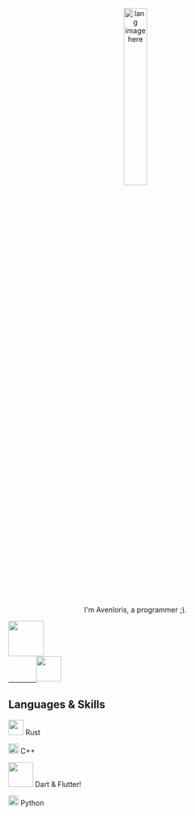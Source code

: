 <p align="center"><img width="30%" src="https://github.com/alansmathew/alansmathew/raw/master/lang.gif" alt="lang image here" /></p>

<p align="center">I'm Avenloris, a programmer ;).</p>


<a href="https://www.instagram.com/avenloris/">
    <img width="70" src="https://github.com/user-attachments/assets/e187aca8-1f15-473b-9aba-703170865ea6" /> 
  </a>
  </br>
  <a href="https://www.youtube.com/@Avenloris">
   ㅤㅤㅤㅤ <img width="50" src="https://github.com/user-attachments/assets/145af319-4b95-4179-b46e-2c39f444a7b6" /> 
  </a>



## Languages & Skills
<img width="30" src="https://upload.wikimedia.org/wikipedia/commons/thumb/2/20/Rustacean-orig-noshadow.svg/1200px-Rustacean-orig-noshadow.svg.png" /> Rust


<img width="20" src="https://github.com/user-attachments/assets/3f6ab429-3ab2-4ff0-94a7-62d2cee5f6d9" /> C++ 

<img width="49" src="https://github.com/user-attachments/assets/446c7138-ef5f-48d1-b1b7-6180d303e027" /> Dart & Flutter!


<img width="20" src="https://github.com/user-attachments/assets/2770ad5f-c8ad-4a90-bbb8-f6e57df4c7d1" /> Python

